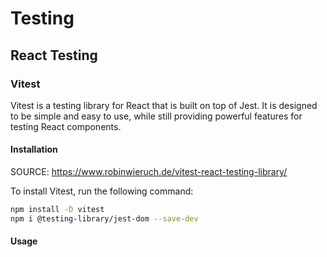 # Testing

## React Testing

### Vitest

Vitest is a testing library for React that is built on top of Jest. It is designed to be simple and easy to use, while still providing powerful features for testing React components.

#### Installation

SOURCE: <https://www.robinwieruch.de/vitest-react-testing-library/>

To install Vitest, run the following command:

```bash
npm install -D vitest
npm i @testing-library/jest-dom --save-dev
```

#### Usage
